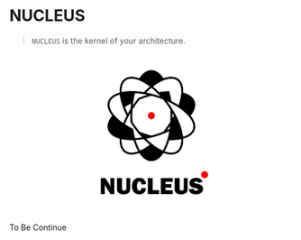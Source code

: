 # NUCLEUS

> `NUCLEUS` is the kernel of your architecture.

![nucleus](./images/nucleus.png)

To Be Continue
